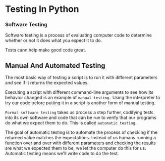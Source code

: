 <h1> Testing In Python </h1>

<h3> Software Testing </h3>

Software testing is a process of evaluating
computer code to determine
whether or not it does what you expect it to do.

Tests cann help make good code great.

<h2> Manual And Automated Testing </h2>

The most basic way of testing a script is to run it with
different parameters and see if it
returns the expected values.

Executing a script with
different command-line arguments to see
how its behavior changed is an example of `manual testing.`
Using the interpreter to try our code before
putting it in a script is another form of manual testing.

`Formal software testing` takes us process a step further,
codifying tests into
its own software and code that can be
run to verify that
our programs do what we expect them to do.
This is called `automatic testing`.

The goal of automatic testing
is to automate the process of
checking if the returned value matches the expectations.
Instead of us humans running
a function over and over with
different parameters and checking
the results are what we expected them to be,
we let the computer do this for us.
Automatic testing means we'll write code to do the test. 

